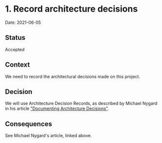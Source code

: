 # 1. Record architecture decisions

Date: 2021-06-05

## Status

Accepted

## Context

We need to record the architectural decisions made on this project.

## Decision

We will use Architecture Decision Records, as described by Michael Nygard in his article ["Documenting Architecture Decisions"](http://thinkrelevance.com/blog/2011/11/15/documenting-architecture-decisions).

## Consequences

See Michael Nygard's article, linked above.
